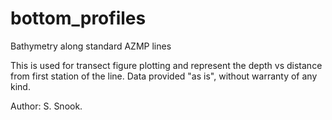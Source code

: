 # bottom_profiles
Bathymetry along standard AZMP lines

This is used for transect figure plotting and represent the depth vs distance from first station of the line.
Data provided "as is", without warranty of any kind.

Author: S. Snook.



